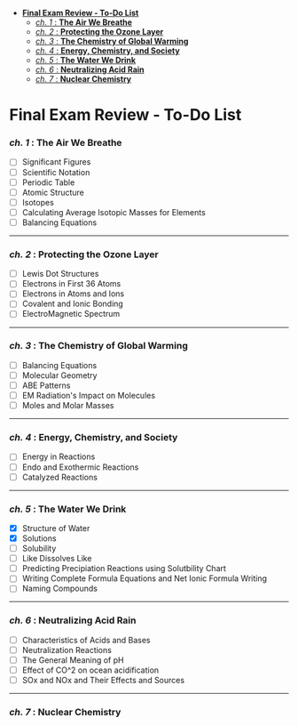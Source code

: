 - [**Final Exam Review - To-Do List**](#final-exam-review---to-do-list)
    - [_ch. 1_ : **The Air We Breathe**](#ch-1--the-air-we-breathe)
    - [_ch. 2_ : **Protecting the Ozone Layer**](#ch-2--protecting-the-ozone-layer)
    - [_ch. 3_ : **The Chemistry of Global Warming**](#ch-3--the-chemistry-of-global-warming)
    - [_ch. 4_ : **Energy, Chemistry, and Society**](#ch-4--energy-chemistry-and-society)
    - [_ch. 5_ : **The Water We Drink**](#ch-5--the-water-we-drink)
    - [_ch. 6_ : **Neutralizing Acid Rain**](#ch-6--neutralizing-acid-rain)
    - [_ch. 7_ : **Nuclear Chemistry**](#ch-7--nuclear-chemistry)

# **Final Exam Review - To-Do List**
### _ch. 1_ : **The Air We Breathe**
- [ ] Significant Figures
- [ ] Scientific Notation
- [ ] Periodic Table
- [ ] Atomic Structure
- [ ] Isotopes
- [ ] Calculating Average Isotopic Masses for Elements
- [ ] Balancing Equations

---

### _ch. 2_ : **Protecting the Ozone Layer**
- [ ] Lewis Dot Structures
- [ ] Electrons in First 36 Atoms
- [ ] Electrons in Atoms and Ions
- [ ] Covalent and Ionic Bonding
- [ ] ElectroMagnetic Spectrum

---

### _ch. 3_ : **The Chemistry of Global Warming**
- [ ] Balancing Equations
- [ ] Molecular Geometry
- [ ] ABE Patterns
- [ ] EM Radiation's Impact on Molecules
- [ ] Moles and Molar Masses

---

### _ch. 4_ : **Energy, Chemistry, and Society**
- [ ] Energy in Reactions
- [ ] Endo and Exothermic Reactions
- [ ] Catalyzed Reactions

---

### _ch. 5_ : **The Water We Drink**
- [X] Structure of Water
- [X] Solutions
- [ ] Solubility
- [ ] Like Dissolves Like
- [ ] Predicting Precipiation Reactions using Solutbility Chart
- [ ] Writing Complete Formula Equations and Net Ionic Formula Writing
- [ ] Naming Compounds

---

### _ch. 6_ : **Neutralizing Acid Rain**
- [ ] Characteristics of Acids and Bases
- [ ] Neutralization Reactions
- [ ] The General Meaning of pH
- [ ] Effect of CO^2 on ocean acidification
- [ ] SOx and NOx and Their Effects and Sources

---

### _ch. 7_ : **Nuclear Chemistry**